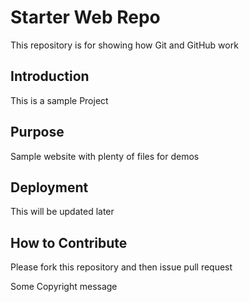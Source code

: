 # Starter Web Repo

This repository is for showing how Git and GitHub work

## Introduction

This is a sample Project

## Purpose

Sample website with plenty of files for demos

## Deployment

This will be updated later

## How to Contribute

Please fork this repository and then issue pull request

Some Copyright message
